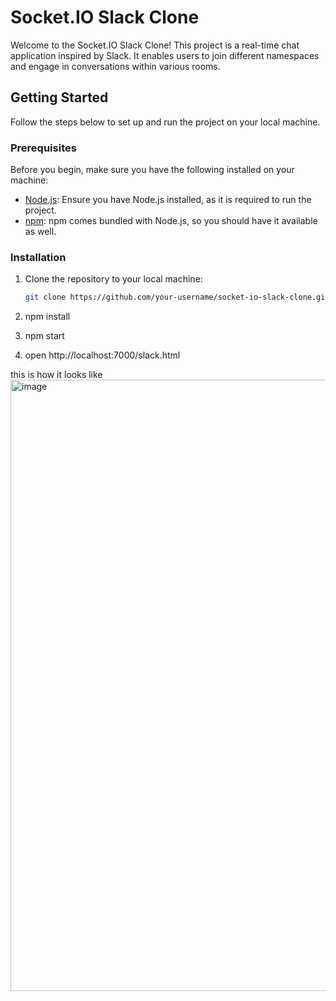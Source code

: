 # Socket.IO Slack Clone

Welcome to the Socket.IO Slack Clone! This project is a real-time chat application inspired by Slack. It enables users to join different namespaces and engage in conversations within various rooms.

## Getting Started

Follow the steps below to set up and run the project on your local machine.

### Prerequisites

Before you begin, make sure you have the following installed on your machine:

- [Node.js](https://nodejs.org/): Ensure you have Node.js installed, as it is required to run the project.
- [npm](https://www.npmjs.com/): npm comes bundled with Node.js, so you should have it available as well.

### Installation

1. Clone the repository to your local machine:

   ```sh
   git clone https://github.com/your-username/socket-io-slack-clone.git

2. npm install

3. npm start

4. open http://localhost:7000/slack.html

this is how it looks like 
<img width="978" alt="image" src="https://github.com/Gujejiani/socketio-slack/assets/67228459/1616c7fe-6b00-4efb-b5fa-ae6a24e15c0f">

